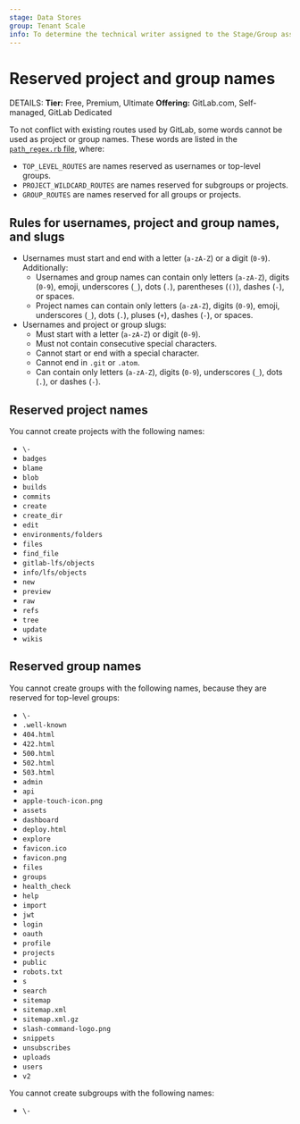 ```yaml
---
stage: Data Stores
group: Tenant Scale
info: To determine the technical writer assigned to the Stage/Group associated with this page, see https://handbook.gitlab.com/handbook/product/ux/technical-writing/#assignments
---
```


# Reserved project and group names

DETAILS:
**Tier:** Free, Premium, Ultimate
**Offering:** GitLab.com, Self-managed, GitLab Dedicated

To not conflict with existing routes used by GitLab, some words cannot be used as project or group names.
These words are listed in the
[`path_regex.rb` file](https://gitlab.com/gitlab-org/gitlab/-/blob/master/lib/gitlab/path_regex.rb),
where:

- `TOP_LEVEL_ROUTES` are names reserved as usernames or top-level groups.
- `PROJECT_WILDCARD_ROUTES` are names reserved for subgroups or projects.
- `GROUP_ROUTES` are names reserved for all groups or projects.

## Rules for usernames, project and group names, and slugs

- Usernames must start and end with a letter (`a-zA-Z`) or a digit (`0-9`). Additionally:
  - Usernames and group names can contain only letters (`a-zA-Z`), digits (`0-9`), emoji, underscores (`_`), dots (`.`), parentheses (`()`), dashes (`-`), or spaces.
  - Project names can contain only letters (`a-zA-Z`), digits (`0-9`), emoji, underscores (`_`), dots (`.`), pluses (`+`), dashes (`-`), or spaces.
- Usernames and project or group slugs:
  - Must start with a letter (`a-zA-Z`) or digit (`0-9`).
  - Must not contain consecutive special characters.
  - Cannot start or end with a special character.
  - Cannot end in `.git` or `.atom`.
  - Can contain only letters (`a-zA-Z`), digits (`0-9`), underscores (`_`), dots (`.`), or dashes (`-`).

## Reserved project names

You cannot create projects with the following names:

- `\-`
- `badges`
- `blame`
- `blob`
- `builds`
- `commits`
- `create`
- `create_dir`
- `edit`
- `environments/folders`
- `files`
- `find_file`
- `gitlab-lfs/objects`
- `info/lfs/objects`
- `new`
- `preview`
- `raw`
- `refs`
- `tree`
- `update`
- `wikis`

## Reserved group names

You cannot create groups with the following names, because they are reserved for top-level groups:

- `\-`
- `.well-known`
- `404.html`
- `422.html`
- `500.html`
- `502.html`
- `503.html`
- `admin`
- `api`
- `apple-touch-icon.png`
- `assets`
- `dashboard`
- `deploy.html`
- `explore`
- `favicon.ico`
- `favicon.png`
- `files`
- `groups`
- `health_check`
- `help`
- `import`
- `jwt`
- `login`
- `oauth`
- `profile`
- `projects`
- `public`
- `robots.txt`
- `s`
- `search`
- `sitemap`
- `sitemap.xml`
- `sitemap.xml.gz`
- `slash-command-logo.png`
- `snippets`
- `unsubscribes`
- `uploads`
- `users`
- `v2`

You cannot create subgroups with the following names:

- `\-`
